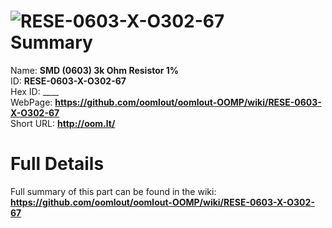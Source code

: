 
![RESE-0603-X-O302-67](https://github.com/oomlout/oomlout-OOMP/blob/master/parts/RESE-0603-X-O302-67/RESE-0603-X-O302-67_420.jpg)   
Summary
=================
  
Name: __SMD (0603) 3k Ohm Resistor 1%__    
ID: __RESE-0603-X-O302-67__   
Hex ID: ____   
WebPage: __https://github.com/oomlout/oomlout-OOMP/wiki/RESE-0603-X-O302-67__   
Short URL: __http://oom.lt/__   

Full Details
==========================
Full summary of this part can be found in the wiki:   
__https://github.com/oomlout/oomlout-OOMP/wiki/RESE-0603-X-O302-67__    

